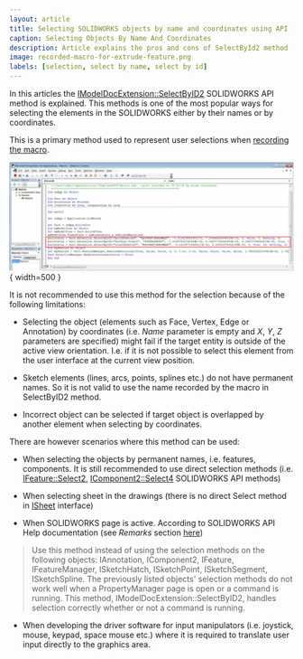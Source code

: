 ```yaml
---
layout: article
title: Selecting SOLIDWORKS objects by name and coordinates using API
caption: Selecting Objects By Name And Coordinates
description: Article explains the pros and cons of SelectById2 method
image: recorded-macro-for-extrude-feature.png
labels: [selection, select by name, select by id]
---
```

In this articles the [IModelDocExtension::SelectByID2](http://help.solidworks.com/2012/english/api/sldworksapi/solidworks.interop.sldworks~solidworks.interop.sldworks.imodeldocextension~selectbyid2.html) SOLIDWORKS API method is explained. This methods is one of the most popular ways for selecting the elements in the SOLIDWORKS either by their names or by coordinates.

This is a primary method used to represent user selections when [recording the macro](http://help.solidworks.com/2016/english/solidworks/sldworks/t_record_pause_macro.htm).

![Recorded macro for Extrude feature](recorded-macro-for-extrude-feature.png){ width=500 }

It is not recommended to use this method for the selection because of the following limitations:

* Selecting the object (elements such as Face, Vertex, Edge or Annotation) by coordinates (i.e. *Name* parameter is empty and *X*, *Y*, *Z* parameters are specified) might fail if the target entity is outside of the active view orientation. I.e. if it is not possible to select this element from the user interface at the current view position.

* Sketch elements (lines, arcs, points, splines etc.) do not have permanent names. So it is not valid to use the name recorded by the macro in SelectByID2 method.

* Incorrect object can be selected if target object is overlapped by another element when selecting by coordinates.

There are however scenarios where this method can be used:

* When selecting the objects by permanent names, i.e. features, components. It is still recommended to use direct selection methods (i.e. [IFeature::Select2](http://help.solidworks.com/2012/english/api/sldworksapi/solidworks.interop.sldworks~solidworks.interop.sldworks.ifeature~select2.html), [IComponent2::Select4](http://help.solidworks.com/2012/english/api/sldworksapi/SOLIDWORKS.Interop.sldworks~SOLIDWORKS.Interop.sldworks.IComponent2~Select4.html) SOLIDWORKS API methods)

* When selecting sheet in the drawings (there is no direct Select method in [ISheet](http://help.solidworks.com/2012/english/api/sldworksapi/solidworks.interop.sldworks~solidworks.interop.sldworks.isheet.html) interface)

* When SOLIDWORKS page is active. According to SOLIDWORKS API Help documentation (see *Remarks* section [here](http://help.solidworks.com/2012/english/api/sldworksapi/solidworks.interop.sldworks~solidworks.interop.sldworks.imodeldocextension~selectbyid2.html))

> Use this method instead of using the selection methods on the following objects: IAnnotation, IComponent2, IFeature, IFeatureManager, ISketchHatch, ISketchPoint, ISketchSegment, ISketchSpline. The previously listed objects' selection methods do not work well when a PropertyManager page is open or a command is running. This method, IModelDocExtension::SelectByID2, handles selection correctly whether or not a command is running.

* When developing the driver software for input manipulators (i.e. joystick, mouse, keypad, space mouse etc.) where it is required to translate user input directly to the graphics area.
